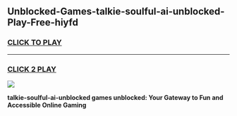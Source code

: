 
## Unblocked-Games-talkie-soulful-ai-unblocked-Play-Free-hiyfd
<h3>
<a href="https://premium76.site?title=talkie-soulful-ai-unblocked&ref=18A1">CLICK TO PLAY</a></h3>
<hr>

<h3>
<a href="https://premium76.site?title=talkie-soulful-ai-unblocked&ref=18A1">CLICK 2 PLAY</a>
  
</h3>

<a href="https://premium76.site?title=talkie-soulful-ai-unblocked&ref=18A1"><img src="https://clearcache.store/games.png"></a>


**talkie-soulful-ai-unblocked games unblocked: Your Gateway to Fun and Accessible Online Gaming**
